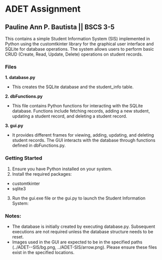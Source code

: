 # ADET Assignment 
## Pauline Ann P. Bautista || BSCS 3-5
This contains a simple Student Information System (SIS) implemented in Python using the customtkinter library for the graphical user interface and SQLite for database operations. The system allows users to perform basic CRUD (Create, Read, Update, Delete) operations on student records.

### Files
**1. database.py**
- This creates the SQLite database and the student_info table.

**2. dbFunctions.py**
- This file contains Python functions for interacting with the SQLite database. Functions include fetching records, adding a new student, updating a student record, and deleting a student record.

**3. gui.py**
- It provides different frames for viewing, adding, updating, and deleting student records. The GUI interacts with the database through functions defined in dbFunctions.py.

### Getting Started
1. Ensure you have Python installed on your system.
2. Install the required packages:
- customtkinter
- sqlite3
3. Run the gui.exe file or the gui.py to launch the Student Information System:

### Notes:
- The database is initially created by executing database.py. Subsequent executions are not required unless the database structure needs to be reset.
- Images used in the GUI are expected to be in the specified paths (../ADET--SIS/bg.png, ../ADET-SIS/arrow.png). Please ensure these files exist in the specified locations.
